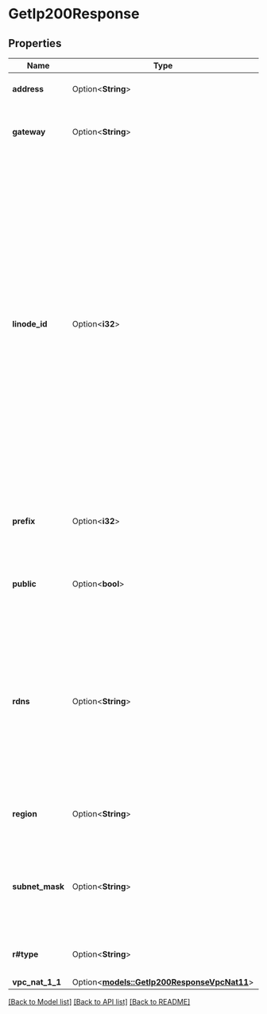 # GetIp200Response

## Properties

Name | Type | Description | Notes
------------ | ------------- | ------------- | -------------
**address** | Option<**String**> | __Read-only__ The IP address. | [optional][readonly]
**gateway** | Option<**String**> | __Read-only__ The default gateway for this address. | [optional][readonly]
**linode_id** | Option<**i32**> | __Read-only__ The ID of the Linode this address currently belongs to. For IPv4 addresses, this is by default the Linode that this address was assigned to on creation, and these addresses my be moved using the [Assign IPv4s to Linodes](https://techdocs.akamai.com/linode-api/reference/post-assign-ipv4s) operation. For SLAAC and link-local addresses, this value may not be changed. | [optional][readonly]
**prefix** | Option<**i32**> | __Read-only__ The number of bits set in the subnet mask. | [optional][readonly]
**public** | Option<**bool**> | __Read-only__ Whether this is a public or private IP address. | [optional][readonly]
**rdns** | Option<**String**> | The reverse DNS assigned to this address. For public IPv4 addresses, this will be set to a default value provided by Linode if not explicitly set. | [optional]
**region** | Option<**String**> | __Read-only__ The Region this IP address resides in. | [optional][readonly]
**subnet_mask** | Option<**String**> | __Read-only__ The mask that separates host bits from network bits for this address. | [optional][readonly]
**r#type** | Option<**String**> | __Read-only__ The type of address this is. | [optional][readonly]
**vpc_nat_1_1** | Option<[**models::GetIp200ResponseVpcNat11**](get_ip_200_response_vpc_nat_1_1.md)> |  | [optional]

[[Back to Model list]](../README.md#documentation-for-models) [[Back to API list]](../README.md#documentation-for-api-endpoints) [[Back to README]](../README.md)


